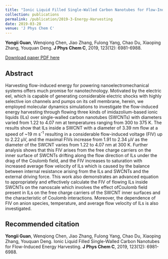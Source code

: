 ```yaml
---
title: "Ionic Liquid Filled Single-Walled Carbon Nanotubes for Flow-Induced Energy Harvesting"
collection: publications
permalink: /publication/2019-3-Energy-Harvesting
date: 2019-03-28
venue: 'J Phys Chem C'
---
```


<b>Yongii Guan</b>, Wenqiong Chen, Jiao Zhang, Fulong Yang, Chao Du, Xiaoping Zhang, Youquan Deng. <b>J Phys Chem C</b>, 2019, 123(12): 6981-6988.

[Download paper PDF here](https://github.com/Yongji-Guan/Yongji-Guan.github.io/blob/master/files/2019-3.pdf)

## Abstract
Harvesting flow-induced energy for powering nanoelectromechanical systems offers much promise for nanotechnology. Motivated by the electric eel, which is capable of generating considerable electric shocks with highly selective ion channels and pumps on its cell membrane, herein, we employed molecular dynamics simulations to investigate the flow-induced energy harvesting through flowing three kinds of imidazolium-based ionic liquids (ILs) over single-walled carbon nanotubes (SWCNTs) with diameters varied from 1.22 to 4.07 nm at temperatures ranging from 300 to 375 K. The results show that ILs inside a SWCNT with a diameter of 3.39 nm flow at a speed of ~19 m s<sup>-1</sup> resulting in a considerable flow-induced voltage (FIV) up to 2.22 μV, and the maximal FIVs increase from 1.91 to 2.34 μV as the diameter of the SWCNT varies from 1.22 to 4.07 nm at 300 K. Further analysis shows that this FIV arises from the free charge carriers on the inner surface of SWCNTs drifting along the flow direction of ILs under the drag of the Coulomb field, and the FIV increases to saturation with increased average flow velocity of ILs which is caused by the balance between internal resistance arising from the ILs and SWCNTs and the external driving force. This work also demonstrates an advanced equation to appropriately and effectively calculate the FIV of flowing ILs inside SWCNTs on the nanoscale which involves the effect ofCoulomb field present in ILs on the free charge carriers of the SWCNT inner surfaces and the characteristic of Coulomb interactions. Moreover, the dependence of FIV on anion species, temperature, and average flow velocity of ILs is also investigated.

## Recommended citation
<b>Yongii Guan</b>, Wenqiong Chen, Jiao Zhang, Fulong Yang, Chao Du, Xiaoping Zhang, Youquan Deng. Ionic Liquid Filled Single-Walled Carbon Nanotubes for Flow-Induced Energy Harvesting. <b>J Phys Chem C</b>, 2019, 123(12): 6981-6988.
